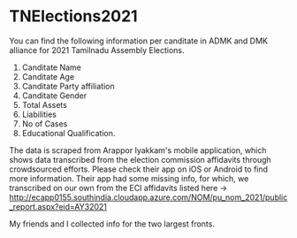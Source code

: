 # TNElections2021

You can find the following information per canditate in ADMK and DMK alliance for 2021 Tamilnadu Assembly Elections.

1. Canditate Name
2. Canditate Age
3. Canditate Party affiliation
4. Canditate Gender
5. Total Assets
6. Liabilities
7. No of Cases 
8. Educational Qualification.

The data is scraped from Arappor Iyakkam's mobile application, which shows data transcribed from the election commission affidavits through crowdsourced efforts.
Please check their app on iOS or Android to find more information. Their app had some missing info, for which, we transcribed on our own from the ECI affidavits listed here -> http://ecapp0155.southindia.cloudapp.azure.com/NOM/pu_nom_2021/public_report.aspx?eid=AY32021

My friends and I collected info for the two largest fronts.
